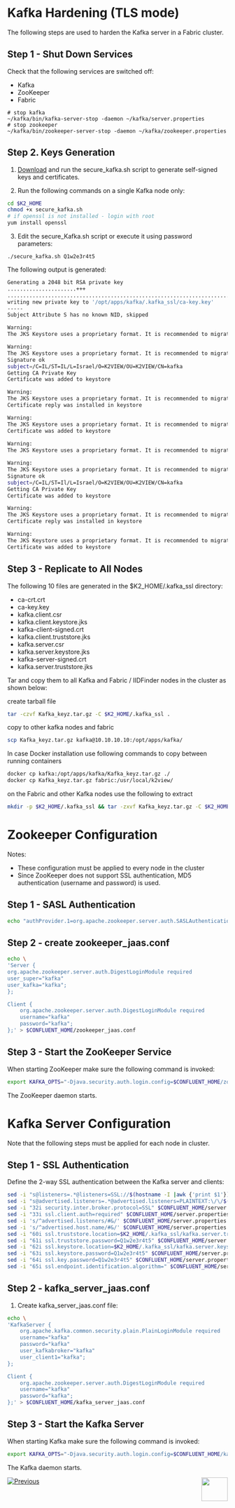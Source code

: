 # Kafka Hardening (TLS mode)

The following steps are used to harden the Kafka server in a Fabric cluster.

## Step 1 - Shut Down Services	

Check that the following services are switched off:
- Kafka
- ZooKeeper
- Fabric

```shell
# stop kafka
~/kafka/bin/kafka-server-stop -daemon ~/kafka/server.properties
# stop zookeeper
~/kafka/bin/zookeeper-server-stop -daemon ~/kafka/zookeeper.properties
```


## Step 2. Keys Generation

1. [Download](https://owncloud-bkp2.s3.amazonaws.com/adminoc/Utils/Hardening/secure_kafka.sh) and run the secure_kafka.sh script to generate self-signed keys and certificates.

2. Run the following commands on a single Kafka node only:
```bash
cd $K2_HOME
chmod +x secure_kafka.sh
# if openssl is not installed - login with root
yum install openssl
```
3. Edit the secure_Kafka.sh script or execute it using password parameters: 

```
./secure_kafka.sh Q1w2e3r4t5
```

The following output is generated:

```bash
Generating a 2048 bit RSA private key
......................+++
................................................................................+++
writing new private key to '/opt/apps/kafka/.kafka_ssl/ca-key.key'
-----
Subject Attribute S has no known NID, skipped

Warning:
The JKS Keystore uses a proprietary format. It is recommended to migrate to PKCS12 which is an industry standard format using "keytool -importkeystore -srckeystore /opt/apps/kafka/.kafka_ssl/kafka.server.keystore.jks -destkeystore /opt/apps/kafka/.kafka_ssl/kafka.server.keystore.jks -deststoretype pkcs12".

Warning:
The JKS Keystore uses a proprietary format. It is recommended to migrate to PKCS12 which is an industry standard format using "keytool -importkeystore -srckeystore /opt/apps/kafka/.kafka_ssl/kafka.server.keystore.jks -destkeystore /opt/apps/kafka/.kafka_ssl/kafka.server.keystore.jks -deststoretype pkcs12".
Signature ok
subject=/C=IL/ST=IL/L=Israel/O=K2VIEW/OU=K2VIEW/CN=kafka
Getting CA Private Key
Certificate was added to keystore

Warning:
The JKS Keystore uses a proprietary format. It is recommended to migrate to PKCS12 which is an industry standard format using "keytool -importkeystore -srckeystore /opt/apps/kafka/.kafka_ssl/kafka.server.keystore.jks -destkeystore /opt/apps/kafka/.kafka_ssl/kafka.server.keystore.jks -deststoretype pkcs12".
Certificate reply was installed in keystore

Warning:
The JKS Keystore uses a proprietary format. It is recommended to migrate to PKCS12 which is an industry standard format using "keytool -importkeystore -srckeystore /opt/apps/kafka/.kafka_ssl/kafka.server.keystore.jks -destkeystore /opt/apps/kafka/.kafka_ssl/kafka.server.keystore.jks -deststoretype pkcs12".
Certificate was added to keystore
 
Warning:
The JKS Keystore uses a proprietary format. It is recommended to migrate to PKCS12 which is an industry standard format using "keytool -importkeystore -srckeystore /opt/apps/kafka/.kafka_ssl/kafka.client.keystore.jks -destkeystore /opt/apps/kafka/.kafka_ssl/kafka.client.keystore.jks -deststoretype pkcs12".

Warning:
The JKS Keystore uses a proprietary format. It is recommended to migrate to PKCS12 which is an industry standard format using "keytool -importkeystore -srckeystore /opt/apps/kafka/.kafka_ssl/kafka.client.keystore.jks -destkeystore /opt/apps/kafka/.kafka_ssl/kafka.client.keystore.jks -deststoretype pkcs12".
Signature ok
subject=/C=IL/ST=Il/L=Israel/O=K2VIEW/OU=K2VIEW/CN=kafka
Getting CA Private Key
Certificate was added to keystore

Warning:
The JKS Keystore uses a proprietary format. It is recommended to migrate to PKCS12 which is an industry standard format using "keytool -importkeystore -srckeystore /opt/apps/kafka/.kafka_ssl/kafka.client.keystore.jks -destkeystore /opt/apps/kafka/.kafka_ssl/kafka.client.keystore.jks -deststoretype pkcs12".
Certificate reply was installed in keystore

Warning:
The JKS Keystore uses a proprietary format. It is recommended to migrate to PKCS12 which is an industry standard format using "keytool -importkeystore -srckeystore /opt/apps/kafka/.kafka_ssl/kafka.client.keystore.jks -destkeystore /opt/apps/kafka/.kafka_ssl/kafka.client.keystore.jks -deststoretype pkcs12".
Certificate was added to keystore

```


## Step 3 - Replicate to All Nodes

The following 10 files are generated in the $K2_HOME/.kafka_ssl directory:

- ca-crt.crt
- ca-key.key
- kafka.client.csr
- kafka.client.keystore.jks
- kafka-client-signed.crt
- kafka.client.truststore.jks
- kafka.server.csr
- kafka.server.keystore.jks
- kafka-server-signed.crt
- kafka.server.truststore.jks

Tar and copy them to all Kafka and Fabric / IIDFinder nodes in the cluster as shown below:

create tarball file
``` bash
tar -czvf Kafka_keyz.tar.gz -C $K2_HOME/.kafka_ssl .
```

copy to other kafka nodes and fabric
``` bash
scp Kafka_keyz.tar.gz kafka@10.10.10.10:/opt/apps/kafka/
```

In case Docker installation use following commands to copy between running containers
```bash
docker cp kafka:/opt/apps/kafka/Kafka_keyz.tar.gz ./
docker cp Kafka_keyz.tar.gz fabric:/usr/local/k2view/
```

on the Fabric and other Kafka nodes use the following to extract 
```bash
mkdir -p $K2_HOME/.kafka_ssl && tar -zxvf Kafka_keyz.tar.gz -C $K2_HOME/.kafka_ssl
```


# Zookeeper Configuration

Notes: 
- These configuration must be applied to every node in the cluster
- Since ZooKeeper does not support SSL authentication, MD5 authentication (username and password) is used.

## Step 1 - SASL Authentication

```bash
echo "authProvider.1=org.apache.zookeeper.server.auth.SASLAuthenticationProvider" >> $CONFLUENT_HOME/zookeeper.properties
```


## Step 2 - create zookeeper_jaas.conf

```bash
echo \
'Server {
org.apache.zookeeper.server.auth.DigestLoginModule required
user_super="kafka"
user_kafka="kafka";
};

Client {
	org.apache.zookeeper.server.auth.DigestLoginModule required
	username="kafka"
	password="kafka";
};' > $CONFLUENT_HOME/zookeeper_jaas.conf
```

## Step 3 - Start the ZooKeeper Service

When starting ZooKeeper make sure the following command is invoked: 

```bash
export KAFKA_OPTS="-Djava.security.auth.login.config=$CONFLUENT_HOME/zookeeper_jaas.conf" && ~/kafka/bin/zookeeper-server-start -daemon ~/kafka/zookeeper.properties
```

The ZooKeeper daemon starts.


# Kafka Server Configuration
Note that the following steps must be applied for each node in cluster.

## Step 1 - SSL Authentication
Define the 2-way SSL authentication between the Kafka server and clients:

```bash
sed -i "s@listeners=.*@listeners=SSL://$(hostname -I |awk {'print $1'}):9093@"  $CONFLUENT_HOME/server.properties 
sed -i "s@advertised.listeners=.*@advertised.listeners=PLAINTEXT:\/\/$(hostname -I |awk {'print $1'}):9093@" $CONFLUENT_HOME/server.properties
sed -i "32i security.inter.broker.protocol=SSL" $CONFLUENT_HOME/server.properties
sed -i "33i ssl.client.auth=required" $CONFLUENT_HOME/server.properties
sed -i 's/^advertised.listeners/#&/' $CONFLUENT_HOME/server.properties
sed -i 's/^advertised.host.name/#&/' $CONFLUENT_HOME/server.properties
sed -i "60i ssl.truststore.location=$K2_HOME/.kafka_ssl/kafka.server.truststore.jks" $CONFLUENT_HOME/server.properties
sed -i "61i ssl.truststore.password=Q1w2e3r4t5" $CONFLUENT_HOME/server.properties
sed -i "62i ssl.keystore.location=$K2_HOME/.kafka_ssl/kafka.server.keystore.jks" $CONFLUENT_HOME/server.properties
sed -i "63i ssl.keystore.password=Q1w2e3r4t5" $CONFLUENT_HOME/server.properties
sed -i "64i ssl.key.password=Q1w2e3r4t5" $CONFLUENT_HOME/server.properties
sed -i "65i ssl.endpoint.identification.algorithm=" $CONFLUENT_HOME/server.properties
```


## Step 2 - kafka_server_jaas.conf

1. Create kafka_server_jaas.conf file:

```bash
echo \
'KafkaServer {
	org.apache.kafka.common.security.plain.PlainLoginModule required
	username="kafka"
	password="kafka"
	user_kafkabroker="kafka"
	user_client1="kafka";
};

Client {
	org.apache.zookeeper.server.auth.DigestLoginModule required
	username="kafka"
	password="kafka";
};' > $CONFLUENT_HOME/kafka_server_jaas.conf
```
## Step 3 - Start the Kafka Server

When starting Kafka make sure the following command is invoked:

```bash
export KAFKA_OPTS="-Djava.security.auth.login.config=$CONFLUENT_HOME/kafka_server_jaas.conf" && ~/kafka/bin/kafka-server-start -daemon ~/kafka/server.properties
```

The Kafka daemon starts.



[![Previous](/articles/images/Previous.png)](/articles/99_fabric_infras/devops/05_connect_fabric_to_cassandra_with_tls.md)[<img align="right" width="60" height="54" src="/articles/images/Next.png">](/articles/99_fabric_infras/devops/07_fabric_kafkaSSL_support.md)
